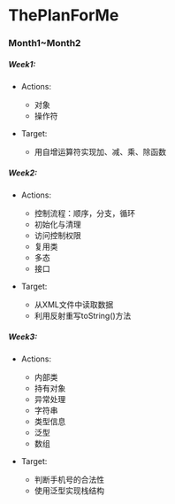 # ThePlanForMe

### Month1~Month2

##### Week1:

- Actions:

	- 对象
	- 操作符

- Target:

	- 用自增运算符实现加、减、乘、除函数

##### Week2:

- Actions:

    - 控制流程：顺序，分支，循环
    - 初始化与清理
    - 访问控制权限
    - 复用类
    - 多态
    - 接口

- Target:
    
    - 从XML文件中读取数据
    - 利用反射重写toString()方法

##### Week3:

- Actions:

    - 内部类
    - 持有对象
    - 异常处理
    - 字符串
    - 类型信息
    - 泛型
    - 数组

- Target:
    
    - 判断手机号的合法性
    - 使用泛型实现栈结构
